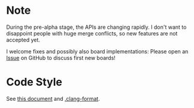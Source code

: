# Note

During the pre-alpha stage, the APIs are changing rapidly.
I don't want to disappoint people with huge merge conflicts, so new features are not accepted yet.

I welcome fixes and possibly also board implementations:
Please open an [Issue](https://github.com/ByteWelder/Tactility/issues/new) on GitHub to discuss first new boards!

# Code Style

See [this document](CODING_STYLE.md) and [.clang-format](.clang-format).
